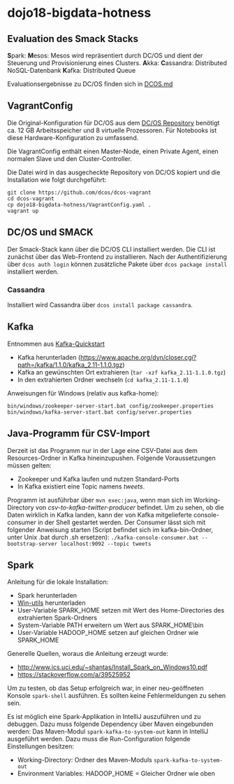 # dojo18-bigdata-hotness

## Evaluation des Smack Stacks
**S**park:
**M**esos: Mesos wird repräsentiert durch DC/OS und dient der Steuerung und Provisionierung eines Clusters.
**A**kka:
**C**assandra: Distributed NoSQL-Datenbank
**K**afka: Distributed Queue

Evaluationsergebnisse zu DC/OS finden sich in [DCOS.md](DCOS.md)

## VagrantConfig
Die Original-Konfiguration für DC/OS aus dem [DC/OS Repository](https://github.com/dcos/dcos-vagrant) benötigt
ca. 12 GB Arbeitsspeicher und 8 virtuelle Prozessoren. Für Notebooks ist diese Hardware-Konfiguration zu
umfassend.

Die VagrantConfig enthält einen Master-Node, einen Private Agent, einen normalen Slave und den Cluster-Controller.

Die Datei wird in das ausgecheckte Repository von DC/OS kopiert und die Installation wie folgt durchgeführt:

```
git clone https://github.com/dcos/dcos-vagrant
cd dcos-vagrant
cp dojo18-bigdata-hotness/VagrantConfig.yaml .
vagrant up
```
## DC/OS und SMACK
Der Smack-Stack kann über die DC/OS CLI installiert werden. Die CLI ist zunächst über das Web-Frontend
zu installieren. Nach der Authentifizierung über `dcos auth login` können zusätzliche Pakete über
`dcos package install` installiert werden.

### Cassandra
Installiert wird Cassandra über `dcos install package cassandra`.

## Kafka
Entnommen aus [Kafka-Quickstart](https://kafka.apache.org/quickstart)

* Kafka herunterladen (https://www.apache.org/dyn/closer.cgi?path=/kafka/1.1.0/kafka_2.11-1.1.0.tgz)
* Kafka an gewünschten Ort extrahieren (`tar -xzf kafka_2.11-1.1.0.tgz`)
* In den extrahierten Ordner wechseln (`cd kafka_2.11-1.1.0`)

Anweisungen für Windows (relativ aus kafka-home):
```
bin/windows/zookeeper-server-start.bat config/zookeeper.properties
bin/windows/kafka-server-start.bat config/server.properties
```

## Java-Programm für CSV-Import
Derzeit ist das Programm nur in der Lage eine CSV-Datei aus dem Resources-Ordner
in Kafka hineinzupushen. Folgende Voraussetzungen müssen gelten:

* Zookeeper und Kafka laufen und nutzen Standard-Ports
* In Kafka existiert eine Topic namens _tweets_.

Programm ist ausführbar über `mvn exec:java`, wenn man sich im Working-Directory von _csv-to-kafka-twitter-producer_ befindet.
Um zu sehen, ob die Daten wirklich in Kafka landen, kann der von Kafka mitgelieferte console-consumer
in der Shell gestartet werden.
Der Consumer lässt sich mit folgender Anweisung starten (Script befindet sich im kafka-bin-Ordner, unter Unix .bat durch .sh ersetzen):
`./kafka-console-consumer.bat --bootstrap-server localhost:9092 --topic tweets`

## Spark
Anleitung für die lokale Installation:
* Spark herunterladen
* [Win-utils](https://github.com/steveloughran/winutils/blob/master/hadoop-2.6.0/bin/winutils.exe) herunterladen
* User-Variable SPARK_HOME setzen mit Wert des Home-Directories des extrahierten Spark-Ordners
* System-Variable PATH erweitern um Wert aus SPARK_HOME\bin
* User-Variable HADOOP_HOME setzen auf gleichen Ordner wie SPARK_HOME

Generelle Quellen, woraus die Anleitung erzeugt wurde:
* http://www.ics.uci.edu/~shantas/Install_Spark_on_Windows10.pdf
* https://stackoverflow.com/a/39525952

Um zu testen, ob das Setup erfolgreich war, in einer neu-geöffneten Konsole `spark-shell`
ausführen. Es sollten keine Fehlermeldungen zu sehen sein.

Es ist möglich eine Spark-Applikation in IntelliJ auszuführen und zu debuggen. Dazu muss folgende Dependency über Maven eingebunden werden:
Das Maven-Modul `spark-kafka-to-system-out` kann in IntelliJ ausgeführt werden.
Dazu muss die Run-Configuration folgende Einstellungen besitzen:
* Working-Directory: Ordner des Maven-Moduls `spark-kafka-to-system-out`
* Environment Variables: HADOOP_HOME = Gleicher Ordner wie oben